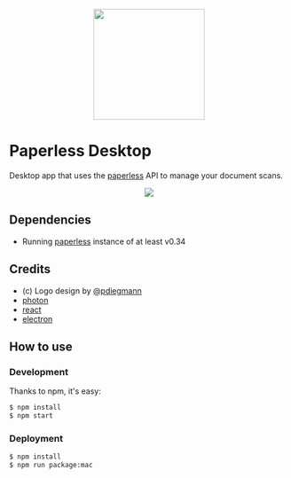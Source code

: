 <p align="center"><img src="http://i.imgur.com/GRzSQpz.png" width="200" /></p>

# Paperless Desktop
Desktop app that uses the [paperless](https://github.com/danielquinn/paperless) API to manage your document scans.

<p align="center"><img src="http://i.imgur.com/WVMq4hG.jpg" /></p>

## Dependencies

- Running [paperless](https://github.com/danielquinn/paperless) instance of at least v0.34

## Credits
- (c) Logo design by [@pdiegmann](https://github.com/pdiegmann)
- [photon](https://github.com/connors/photon)
- [react](https://facebook.github.io/react/)
- [electron](http://electron.atom.io/)

## How to use

### Development

Thanks to npm, it's easy:

```bash
$ npm install
$ npm start
```

### Deployment

```bash
$ npm install
$ npm run package:mac
```
